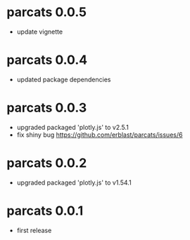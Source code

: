 # parcats 0.0.5
* update vignette

# parcats 0.0.4
* updated package dependencies

# parcats 0.0.3
* upgraded packaged 'plotly.js' to v2.5.1
* fix shiny bug https://github.com/erblast/parcats/issues/6

# parcats 0.0.2
* upgraded packaged 'plotly.js' to v1.54.1 

# parcats 0.0.1

* first release

